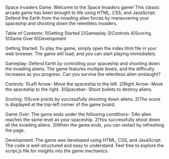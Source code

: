 Space Invaders Game:
Welcome to the Space Invaders game! This classic arcade game has been brought to life using HTML, CSS, and JavaScript. Defend the Earth from the invading alien forces by maneuvering your spaceship and shooting down the relentless invaders.

Table of Contents:
1)Getting Started
2)Gameplay
3)Controls
4)Scoring
5)Game Over
6)Development

Getting Started:
To play the game, simply open the index.html file in your web browser. The game will load, and you can start playing immediately.

Gameplay:
Defend Earth by controlling your spaceship and shooting down the invading aliens. The game features multiple levels, and the difficulty increases as you progress. Can you survive the relentless alien onslaught?

Controls:
1)Left Arrow- Move the spaceship to the left.
2)Right Arrow- Move the spaceship to the right.
3)Spacebar- Shoot bullets to destroy aliens.

Scoring:
1)Score points by successfully shooting down aliens.
2)The score is displayed at the top-left corner of the game board.

Game Over:
The game ends under the following conditions-
1)An alien reaches the same level as your spaceship.
2)You successfully shoot down all the invading aliens.
3)When the game ends, you can restart by refreshing the page.

Development:
The game was developed using HTML, CSS, and JavaScript. The code is well-structured and easy to understand. Feel free to explore the script.js file for insights into the game mechanics.
